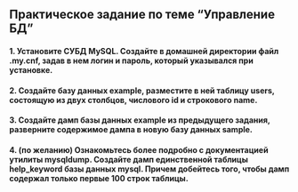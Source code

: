 ## Практическое задание по теме “Управление БД”
#### 1. Установите СУБД MySQL. Создайте в домашней директории файл .my.cnf, задав в нем логин и пароль, который указывался при установке.
#### 2. Создайте базу данных example, разместите в ней таблицу users, состоящую из двух столбцов, числового id и строкового name.
#### 3. Создайте дамп базы данных example из предыдущего задания, разверните содержимое дампа в новую базу данных sample.
#### 4. (по желанию) Ознакомьтесь более подробно с документацией утилиты mysqldump. Создайте дамп единственной таблицы help_keyword базы данных mysql. Причем добейтесь того, чтобы дамп содержал только первые 100 строк таблицы.